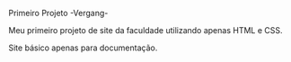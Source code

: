 Primeiro Projeto -Vergang-


Meu primeiro projeto de site da faculdade utilizando apenas HTML e CSS. 

Site básico apenas para documentação.
